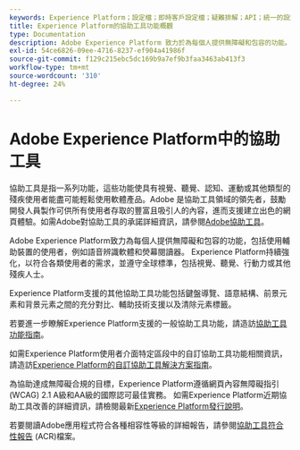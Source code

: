 ```yaml
---
keywords: Experience Platform；設定檔；即時客戶設定檔；疑難排解；API；統一的設定檔；統一的設定檔；統一的設定檔；rtcp；XDM圖形
title: Experience Platform的協助工具功能概觀
type: Documentation
description: Adobe Experience Platform 致力於為每個人提供無障礙和包容的功能。
exl-id: 54ce6826-09ee-4716-8237-ef904a41986f
source-git-commit: f129c215ebc5dc169b9a7ef9b3faa3463ab413f3
workflow-type: tm+mt
source-wordcount: '310'
ht-degree: 24%

---
```


# Adobe Experience Platform中的協助工具

協助工具是指一系列功能，這些功能使具有視覺、聽覺、認知、運動或其他類型的殘疾使用者能盡可能輕鬆使用軟體產品。Adobe 是協助工具領域的領先者，鼓勵開發人員製作可供所有使用者存取的豐富且吸引人的內容，進而支援建立出色的網頁體驗。如需Adobe對協助工具的承諾詳細資訊，請參閱[Adobe協助工具](https://www.adobe.com/accessibility.html)。

Adobe Experience Platform致力為每個人提供無障礙和包容的功能，包括使用輔助裝置的使用者，例如語音辨識軟體和熒幕閱讀器。 Experience Platform持續強化，以符合各類使用者的需求，並遵守全球標準，包括視覺、聽覺、行動力或其他殘疾人士。

Experience Platform支援的其他協助工具功能包括鍵盤導覽、語意結構、前景元素和背景元素之間的充分對比、輔助技術支援以及清除元素標籤。

若要進一步瞭解Experience Platform支援的一般協助工具功能，請造訪[協助工具功能指南](features.md)。

如需Experience Platform使用者介面特定區段中的自訂協助工具功能相關資訊，請造訪[Experience Platform的自訂協助工具解決方案指南](custom.md)。

為協助達成無障礙合規的目標，Experience Platform遵循網頁內容無障礙指引(WCAG) 2.1 A級和AA級的國際認可最佳實務。 如需Experience Platform近期協助工具改善的詳細資訊，請檢閱最新[Experience Platform發行說明](../release-notes/latest/latest.md)。

若要閱讀Adobe應用程式符合各種相容性等級的詳細報告，請參閱[協助工具符合性報告](https://www.adobe.com/accessibility/compliance.html) (ACR)檔案。
